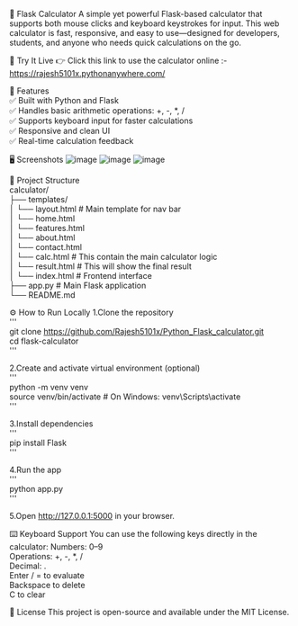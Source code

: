 🧮 Flask Calculator
  A simple yet powerful Flask-based calculator that supports both mouse clicks and keyboard keystrokes for input. This web calculator is fast, responsive, and easy to use—designed for developers, students, and anyone who needs quick calculations on the go.


🚀 Try It Live
  👉 Click this link to use the calculator online :- https://rajesh5101x.pythonanywhere.com/


🔧 Features  
  ✅ Built with Python and Flask  
  ✅ Handles basic arithmetic operations: +, -, *, /  
  ✅ Supports keyboard input for faster calculations  
  ✅ Responsive and clean UI  
  ✅ Real-time calculation feedback   


🖥️ Screenshots
  ![image](https://github.com/user-attachments/assets/8870c537-6c3d-4c56-bec1-0dcc3309d473)
  ![image](https://github.com/user-attachments/assets/53c2c9c2-240c-4287-b70d-779f30d359fe)
  ![image](https://github.com/user-attachments/assets/5800b949-4296-4224-ab8a-93a417ba53f8)


📂 Project Structure   
  calculator/   
  ├── templates/     
  │   └── layout.html      # Main template for nav bar   
  │   └── home.html   
  │   └── features.html   
  │   └── about.html   
  │   └── contact.html   
  │   └── calc.html        # This contain the main calculator logic   
  │   └── result.html      # This will show the final result   
  │   └── index.html       # Frontend interface   
  ├── app.py               # Main Flask application   
  └── README.md    


⚙️ How to Run Locally
  1.Clone the repository  
    '''  
    git clone https://github.com/Rajesh5101x/Python_Flask_calculator.git  
    cd flask-calculator  
    '''  
    
  2.Create and activate virtual environment (optional)  
    '''  
    python -m venv venv  
    source venv/bin/activate   # On Windows: venv\Scripts\activate  
    '''  

  3.Install dependencies  
    '''  
    pip install Flask  
    '''  

  4.Run the app  
    '''  
    python app.py  
    '''  

  5.Open http://127.0.0.1:5000 in your browser.  


⌨️ Keyboard Support
  You can use the following keys directly in the calculator:
  Numbers: 0–9   
  Operations: +, -, *, /  
  Decimal: .   
  Enter / = to evaluate    
  Backspace to delete    
  C to clear  


📄 License
  This project is open-source and available under the MIT License.

